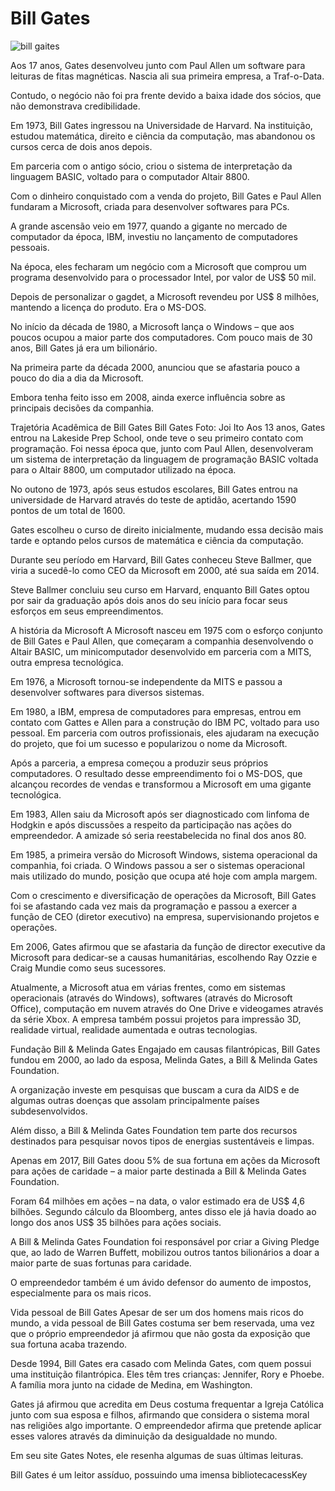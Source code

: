 # Bill Gates

![bill gaites](https://user-images.githubusercontent.com/112790976/189792896-0f524db4-f0f1-41eb-9127-eaa18d559d74.jpg)




Aos 17 anos, Gates desenvolveu junto com Paul Allen um software para leituras de fitas magnéticas. Nascia ali sua primeira empresa, a Traf-o-Data.

Contudo, o negócio não foi pra frente devido a baixa idade dos sócios, que não demonstrava credibilidade.

Em 1973, Bill Gates ingressou na Universidade de Harvard. Na instituição, estudou matemática, direito e ciência da computação, mas abandonou os cursos cerca de dois anos depois.

Em parceria com o antigo sócio, criou o sistema de interpretação da linguagem BASIC, voltado para o computador Altair 8800.

Com o dinheiro conquistado com a venda do projeto, Bill Gates e Paul Allen fundaram a Microsoft, criada para desenvolver softwares para PCs.

A grande ascensão veio em 1977, quando a gigante no mercado de computador da época, IBM, investiu no lançamento de computadores pessoais.

Na época, eles fecharam um negócio com a Microsoft que comprou um programa desenvolvido para o processador Intel, por valor de US$ 50 mil.



Depois de personalizar o gagdet, a Microsoft revendeu por US$ 8 milhões, mantendo a licença do produto. Era o MS-DOS.

No início da década de 1980, a Microsoft lança o Windows – que aos poucos ocupou a maior parte dos computadores. Com pouco mais de 30 anos, Bill Gates já era um bilionário.

Na primeira parte da década 2000, anunciou que se afastaria pouco a pouco do dia a dia da Microsoft.

Embora tenha feito isso em 2008, ainda exerce influência sobre as principais decisões da companhia.

Trajetória Acadêmica de Bill Gates
Bill Gates
Foto: Joi Ito
Aos 13 anos, Gates entrou na Lakeside Prep School, onde teve o seu primeiro contato com programação. Foi nessa época que, junto com Paul Allen, desenvolveram um sistema de interpretação da linguagem de programação BASIC voltada para o Altair 8800, um computador utilizado na época.

No outono de 1973, após seus estudos escolares, Bill Gates entrou na universidade de Harvard através do teste de aptidão, acertando 1590 pontos de um total de 1600.

Gates escolheu o curso de direito inicialmente, mudando essa decisão mais tarde e optando pelos cursos de matemática e ciência da computação.

Durante seu período em Harvard, Bill Gates conheceu Steve Ballmer, que viria a sucedê-lo como CEO da Microsoft em 2000, até sua saída em 2014.

Steve Ballmer concluiu seu curso em Harvard, enquanto Bill Gates optou por sair da graduação após dois anos do seu início para focar seus esforços em seus empreendimentos.

A história da Microsoft
A Microsoft nasceu em 1975 com o esforço conjunto de Bill Gates e Paul Allen, que começaram a companhia desenvolvendo o Altair BASIC, um minicomputador desenvolvido em parceria com a MITS, outra empresa tecnológica.

 Em 1976, a Microsoft tornou-se independente da MITS e passou a desenvolver softwares para diversos sistemas.

Em 1980, a IBM, empresa de computadores para empresas, entrou em contato com Gattes e Allen para a construção do IBM PC, voltado para uso pessoal. Em parceria com outros profissionais, eles ajudaram na execução do projeto, que foi um sucesso e popularizou o nome da Microsoft.



Após a parceria, a empresa começou a produzir seus próprios computadores. O resultado desse empreendimento foi o MS-DOS, que alcançou recordes de vendas e transformou a Microsoft em uma gigante tecnológica.

Em 1983, Allen saiu da Microsoft após ser diagnosticado com linfoma de Hodgkin e após discussões a respeito da participação nas ações do empreendedor. A amizade só seria reestabelecida no final dos anos 80.

Em 1985, a primeira versão do Microsoft Windows, sistema operacional da companhia, foi criada. O Windows passou a ser o sistemas operacional mais utilizado do mundo, posição que ocupa até hoje com ampla margem.

Com o crescimento e diversificação de operações da Microsoft, Bill Gates foi se afastando cada vez mais da programação e passou a exercer a função de CEO (diretor executivo) na empresa, supervisionando projetos e operações.

Em 2006, Gates afirmou que se afastaria da função de director executive da Microsoft para dedicar-se a causas humanitárias, escolhendo Ray Ozzie e Craig Mundie como seus sucessores.

Atualmente, a Microsoft atua em várias frentes, como em sistemas operacionais (através do Windows), softwares (através do Microsoft Office), computação em nuvem através do One Drive e videogames através da série Xbox. A empresa também possui projetos para impressão 3D, realidade virtual, realidade aumentada e outras tecnologias.

Fundação Bill & Melinda Gates
Engajado em causas filantrópicas, Bill Gates fundou em 2000, ao lado da esposa, Melinda Gates, a Bill & Melinda Gates Foundation.

A organização investe em pesquisas que buscam a cura da AIDS e de algumas outras doenças que assolam principalmente países subdesenvolvidos.

Além disso, a Bill & Melinda Gates Foundation tem parte dos recursos destinados para pesquisar novos tipos de energias sustentáveis e limpas.



Apenas em 2017, Bill Gates doou 5% de sua fortuna em ações da Microsoft para ações de caridade – a maior parte destinada a Bill & Melinda Gates Foundation.

Foram 64 milhões em ações – na data, o valor estimado era de US$ 4,6 bilhões. Segundo cálculo da Bloomberg, antes disso ele já havia doado ao longo dos anos US$ 35 bilhões para ações sociais.

A Bill & Melinda Gates Foundation foi responsável por criar a Giving Pledge que, ao lado de Warren Buffett, mobilizou outros tantos bilionários a doar a maior parte de suas fortunas para caridade.

O empreendedor também é um ávido defensor do aumento de impostos, especialmente para os mais ricos.

Vida pessoal de Bill Gates
Apesar de ser um dos homens mais ricos do mundo, a vida pessoal de Bill Gates costuma ser bem reservada, uma vez que o próprio empreendedor já afirmou que não gosta da exposição que sua fortuna acaba trazendo.

Desde 1994, Bill Gates era casado com Melinda Gates, com quem possui uma instituição filantrópica. Eles têm tres crianças: Jennifer, Rory e Phoebe. A família mora junto na cidade de Medina, em Washington.

Gates já afirmou que acredita em Deus costuma frequentar a Igreja Católica junto com sua esposa e filhos, afirmando que considera o sistema moral nas religiões algo importante. O empreendedor afirma que pretende aplicar esses valores através da diminuição da desigualdade no mundo.

Em seu site Gates Notes, ele resenha algumas de suas últimas leituras.

Bill Gates é um leitor assíduo, possuindo uma imensa bibliotecacessKey



